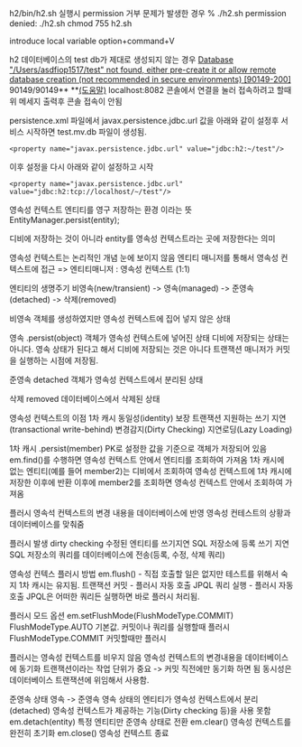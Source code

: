 h2/bin/h2.sh 실행시 permission 거부 문제가 발생한 경우
% ./h2.sh
permission denied: ./h2.sh
chmod 755 h2.sh

introduce local variable
option+command+V

h2 데이터베이스의 test db가 제대로 생성되지 않는 경우
[Database &#34;/Users/asdfiop1517/test&#34; not found, either pre-create it or allow remote database creation (not recommended in secure environments) [90149-200]](http://192.168.1.18:8082/login.do?jsessionid=73ad5a05de4139fdd14b38c69c51afb8#) 90149/90149** **[(도움말)](https://h2database.com/javadoc/org/h2/api/ErrorCode.html#c90149)
localhost:8082 콘솔에서 연결을 눌러 접속하려고 할때 위 메세지 출력후 콘솔 접속이 안됨

persistence.xml 파일에서 javax.persistence.jdbc.url 값을 아래와 같이 설정후 서비스 시작하면 test.mv.db 파일이 생성됨.

```
<property name="javax.persistence.jdbc.url" value="jdbc:h2:~/test"/>
```

이후 설정을 다시 아래와 같이 설정하고 시작

```
<property name="javax.persistence.jdbc.url" value="jdbc:h2:tcp://localhost/~/test"/>
```

영속성 컨텍스트
엔티티를 영구 저장하는 환경 이라는 뜻
EntityManager.persist(entity);

디비에 저장하는 것이 아니라 entity를 영속성 컨텍스트라는 곳에 저장한다는 의미

영속성 컨텍스트는 논리적인 개념
눈에 보이지 않음
엔티티 매니저를 통해서 영속성 컨텍스트에 접근
=> 엔티티매니저 : 영속성 컨텍스트 (1:1)

엔티티의 생명주기
비영속(new/transient) -> 영속(managed) -> 준영속(detached) -> 삭제(removed)

비영속
객체를 생성하였지만 영속성 컨텍스트에 집어 넣지 않은 상태

영속
.persist(object)
객체가 영속성 컨텍스트에 넣어진 상태
디비에 저장되는 상태는 아니다.
영속 상태가 된다고 해서 디비에 저장되는 것은 아니다
트랜잭션 매니저가 커밋을 실행하는 시점에 저장됨.

준영속
detached
객체가 영속성 컨텍스트에서 분리된 상태

삭제
removed
데이터베이스에서 삭제된 상태

영속성 컨텍스트의 이점
1차 캐시
동일성(identity) 보장
트랜잭션 지원하는 쓰기 지연 (transactional write-behind)
변경감지(Dirty Checking)
지연로딩(Lazy Loading)

1차 캐시
.persist(member)
PK로 설정한 값을 기준으로 객체가 저장되어 있음
em.find()를 수행하면 영속성 컨텍스트 안에서 엔티티를 조회하여 가져옴
1차 캐시에 없는 엔티티(예를 들어 member2)는 디비에서 조회하여 영속성 컨텍스트에 1차 캐시에 저장한 이후에 반환
이후에 member2를 조회하면 영속성 컨텍스트 안에서 조회하여 가져옴


플러시
영속석 컨텍스트의 변경 내용을 데이터베이스에 반영
영속성 컨테스트의 상황과 데이터베이스를 맞춰줌

플러시 발생
dirty checking
수정된 엔티티를 쓰기지연 SQL 저장소에 등록
쓰기 지연 SQL 저장소의 쿼리를 데이터베이스에 전송(등록, 수정, 삭제 쿼리)

영속성 컨텍스 플러시 방법
em.flush() - 직접 호출할 일은 없지만 테스트를 위해서 숙지
1차 캐시는 유지됨.
트랜잭션 커밋 - 플러시 자동 호출
JPQL 쿼리 실행 - 플러시 자동 호출
JPQL은 어떠한 쿼리든 실행하면 바로 플러시 처리됨.

플러시 모드 옵션
em.setFlushMode(FlushModeType.COMMIT)
FlushModeType.AUTO
기본값. 커밋이나 쿼리를 실행할때 플러시
FlushModeType.COMMIT
커밋할때만 플러시

플러시는
영속성 컨텍스트를 비우지 않음
영속성 컨텍스트의 변경내용을 데이터베이스에 동기화
트랜잭션이라는 작업 단위가 중요 -> 커밋 직전에만 동기화 하면 됨
동시성은 데이터베이스 트랜잭션에 위임해서 사용함.

준영속 상태
영속 -> 준영속
영속 상태의 엔티티가 영속성 컨텍스트에서 분리(detached)
영속성 컨텍스트가 제공하는 기능(Dirty checking 등)을 사용 못함
em.detach(entity)
특정 엔티티만 준영속 상태로 전환
em.clear()
영속성 컨텍스트를 완전히 초기화
em.close()
영속성 컨텍스트 종료
